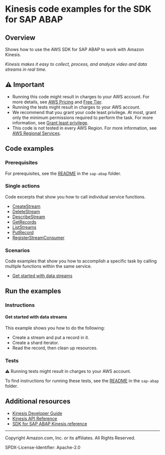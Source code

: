# Kinesis code examples for the SDK for SAP ABAP

## Overview

Shows how to use the AWS SDK for SAP ABAP to work with Amazon Kinesis.

<!--custom.overview.start-->
<!--custom.overview.end-->

_Kinesis makes it easy to collect, process, and analyze video and data streams in real time._

## ⚠ Important

* Running this code might result in charges to your AWS account. For more details, see [AWS Pricing](https://aws.amazon.com/pricing/) and [Free Tier](https://aws.amazon.com/free/).
* Running the tests might result in charges to your AWS account.
* We recommend that you grant your code least privilege. At most, grant only the minimum permissions required to perform the task. For more information, see [Grant least privilege](https://docs.aws.amazon.com/IAM/latest/UserGuide/best-practices.html#grant-least-privilege).
* This code is not tested in every AWS Region. For more information, see [AWS Regional Services](https://aws.amazon.com/about-aws/global-infrastructure/regional-product-services).

<!--custom.important.start-->
<!--custom.important.end-->

## Code examples

### Prerequisites

For prerequisites, see the [README](../../README.md#Prerequisites) in the `sap-abap` folder.


<!--custom.prerequisites.start-->
<!--custom.prerequisites.end-->

### Single actions

Code excerpts that show you how to call individual service functions.

- [CreateStream](zcl_aws1_kns_actions.clas.abap#L62)
- [DeleteStream](zcl_aws1_kns_actions.clas.abap#L88)
- [DescribeStream](zcl_aws1_kns_actions.clas.abap#L111)
- [GetRecords](zcl_aws1_kns_actions.clas.abap#L137)
- [ListStreams](zcl_aws1_kns_actions.clas.abap#L177)
- [PutRecord](zcl_aws1_kns_actions.clas.abap#L200)
- [RegisterStreamConsumer](zcl_aws1_kns_actions.clas.abap#L238)

### Scenarios

Code examples that show you how to accomplish a specific task by calling multiple
functions within the same service.

- [Get started with data streams](zcl_aws1_kns_scenario.clas.abap)


<!--custom.examples.start-->
<!--custom.examples.end-->

## Run the examples

### Instructions


<!--custom.instructions.start-->
<!--custom.instructions.end-->



#### Get started with data streams

This example shows you how to do the following:

- Create a stream and put a record in it.
- Create a shard iterator.
- Read the record, then clean up resources.

<!--custom.scenario_prereqs.kinesis_Scenario_GettingStarted.start-->
<!--custom.scenario_prereqs.kinesis_Scenario_GettingStarted.end-->


<!--custom.scenarios.kinesis_Scenario_GettingStarted.start-->
<!--custom.scenarios.kinesis_Scenario_GettingStarted.end-->

### Tests

⚠ Running tests might result in charges to your AWS account.


To find instructions for running these tests, see the [README](../../README.md#Tests)
in the `sap-abap` folder.



<!--custom.tests.start-->
<!--custom.tests.end-->

## Additional resources

- [Kinesis Developer Guide](https://docs.aws.amazon.com/streams/latest/dev/introduction.html)
- [Kinesis API Reference](https://docs.aws.amazon.com/kinesis/latest/APIReference/Welcome.html)
- [SDK for SAP ABAP Kinesis reference](https://docs.aws.amazon.com/sdk-for-sap-abap/v1/api/latest/kns/index.html)

<!--custom.resources.start-->
<!--custom.resources.end-->

---

Copyright Amazon.com, Inc. or its affiliates. All Rights Reserved.

SPDX-License-Identifier: Apache-2.0